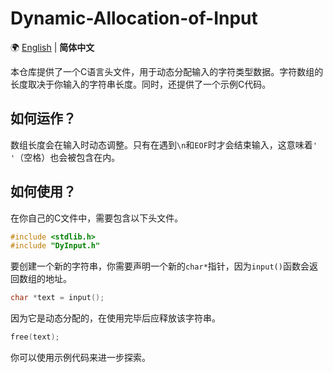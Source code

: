 # Dynamic-Allocation-of-Input
🌍 [English](/README.md) | **简体中文** 


本仓库提供了一个C语言头文件，用于动态分配输入的字符类型数据。字符数组的长度取决于你输入的字符串长度。同时，还提供了一个示例C代码。

## 如何运作？
数组长度会在输入时动态调整。只有在遇到`\n`和`EOF`时才会结束输入，这意味着`' '`（空格）也会被包含在内。

## 如何使用？
在你自己的C文件中，需要包含以下头文件。
``` c
#include <stdlib.h>
#include "DyInput.h"
```
要创建一个新的字符串，你需要声明一个新的`char*`指针，因为`input()`函数会返回数组的地址。
``` c
char *text = input();
```
因为它是动态分配的，在使用完毕后应释放该字符串。
``` c
free(text);
```
你可以使用示例代码来进一步探索。